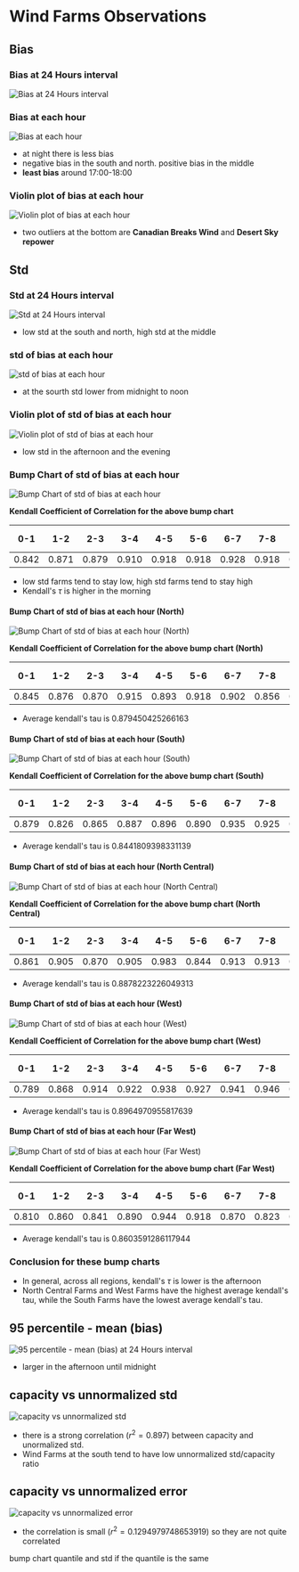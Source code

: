 # Wind Farms Observations

## Bias

### Bias at 24 Hours interval

![Bias at 24 Hours interval](./plots/bias_24hr_with_area.png)

### Bias at each hour

![Bias at each hour](./plots/bias_1hr.png)

- at night there is less bias
- negative bias in the south and north. positive bias in the middle
- **least bias** around 17:00-18:00

### Violin plot of bias at each hour

![Violin plot of bias at each hour](./plots/violin_and_box_bias_1hr.png)

- two outliers at the bottom are **Canadian Breaks Wind** and **Desert Sky repower**

## Std

### Std at 24 Hours interval

![Std at 24 Hours interval](./plots/std_of_bias_24hr.png)

- low std at the south and north, high std at the middle

### std of bias at each hour

![std of bias at each hour](./plots/std_of_bias_1hr.png)

- at the sourth std lower from midnight to noon

### Violin plot of std of bias at each hour

![Violin plot of std of bias at each hour](./plots/violin_and_box_std_of_bias_1hr.png)

- low std in the afternoon and the evening

### Bump Chart of std of bias at each hour

![Bump Chart of std of bias at each hour](./plots/std_bumpchart_all_farm_all_time.png)

**Kendall Coefficient of Correlation for the above bump chart**

|0-1| 1-2 | 2-3 | 3-4 | 4-5 | 5-6 | 6-7 | 7-8 | 8-9 | 9-10 | 10-11 | 11-12 | 12-13 | 13-14 | 14-15 | 15-16 | 16-17 | 17-18 | 18-19 | 19-20 | 20-21 | 21-22 | 22-23 | 23-24 |
| ----- | ----- | ----- | ----- | ----- | ----- | ----- | ----- | ----- | ----- | ----- | ----- | ----- | ----- | ----- | ----- | ----- | ----- | ----- | ----- | ----- | ----- | ----- | ----- |
|0.842 |0.871 |0.879 |0.910 |0.918 |0.918 |0.928 |0.918 |0.916 |0.916 |0.894 |0.891 |0.878 |0.833 |0.808 |0.825 |0.832 |0.853 |0.863 |0.881 |0.865 |0.846 |0.883 |

- low std farms tend to stay low, high std farms tend to stay high
- Kendall's $\tau$ is higher in the morning

#### Bump Chart of std of bias at each hour (North)

![Bump Chart of std of bias at each hour (North)](./plots/std_bumpchart_all_farm_all_time_north.png)

**Kendall Coefficient of Correlation for the above bump chart (North)**

|0-1| 1-2 | 2-3 | 3-4 | 4-5 | 5-6 | 6-7 | 7-8 | 8-9 | 9-10 | 10-11 | 11-12 | 12-13 | 13-14 | 14-15 | 15-16 | 16-17 | 17-18 | 18-19 | 19-20 | 20-21 | 21-22 | 22-23 | 23-24 |
| ----- | ----- | ----- | ----- | ----- | ----- | ----- | ----- | ----- | ----- | ----- | ----- | ----- | ----- | ----- | ----- | ----- | ----- | ----- | ----- | ----- | ----- | ----- | ----- |
|0.845 |0.876 |0.870 |0.915 |0.893 |0.918 |0.902 |0.856 |0.862 |0.910 |0.912 |0.891 |0.797 |0.813 |0.850 |0.864 |0.873 |0.906 |0.912 |0.889 |0.882 |0.876 |0.915 |

- Average kendall's tau is 0.879450425266163

#### Bump Chart of std of bias at each hour (South)

![Bump Chart of std of bias at each hour (South)](./plots/std_bumpchart_all_farm_all_time_South.png)

**Kendall Coefficient of Correlation for the above bump chart (South)**

|0-1| 1-2 | 2-3 | 3-4 | 4-5 | 5-6 | 6-7 | 7-8 | 8-9 | 9-10 | 10-11 | 11-12 | 12-13 | 13-14 | 14-15 | 15-16 | 16-17 | 17-18 | 18-19 | 19-20 | 20-21 | 21-22 | 22-23 | 23-24 |
| ----- | ----- | ----- | ----- | ----- | ----- | ----- | ----- | ----- | ----- | ----- | ----- | ----- | ----- | ----- | ----- | ----- | ----- | ----- | ----- | ----- | ----- | ----- | ----- |
|0.879 |0.826 |0.865 |0.887 |0.896 |0.890 |0.935 |0.925 |0.852 |0.795 |0.763 |0.857 |0.886 |0.698 |0.766 |0.806 |0.825 |0.851 |0.872 |0.868 |0.826 |0.780 |0.868 |

- Average kendall's tau is 0.8441809398331139

#### Bump Chart of std of bias at each hour (North Central)

![Bump Chart of std of bias at each hour (North Central)](./plots/std_bumpchart_all_farm_all_time_NorthCentral.png)

**Kendall Coefficient of Correlation for the above bump chart (North Central)**

 |0-1| 1-2 | 2-3 | 3-4 | 4-5 | 5-6 | 6-7 | 7-8 | 8-9 | 9-10 | 10-11 | 11-12 | 12-13 | 13-14 | 14-15 | 15-16 | 16-17 | 17-18 | 18-19 | 19-20 | 20-21 | 21-22 | 22-23 | 23-24 |
| ----- | ----- | ----- | ----- | ----- | ----- | ----- | ----- | ----- | ----- | ----- | ----- | ----- | ----- | ----- | ----- | ----- | ----- | ----- | ----- | ----- | ----- | ----- | ----- |
|0.861 |0.905 |0.870 |0.905 |0.983 |0.844 |0.913 |0.913 |0.913 |0.905 |0.896 |0.835 |0.844 |0.887 |0.905 |0.939 |0.896 |0.861 |0.775 |0.827 |0.887 |0.913 |0.939 |

- Average kendall's tau is 0.8878223226049313

#### Bump Chart of std of bias at each hour (West)

![Bump Chart of std of bias at each hour (West)](./plots/std_bumpchart_all_farm_all_time_West.png)

**Kendall Coefficient of Correlation for the above bump chart (West)**

 |0-1| 1-2 | 2-3 | 3-4 | 4-5 | 5-6 | 6-7 | 7-8 | 8-9 | 9-10 | 10-11 | 11-12 | 12-13 | 13-14 | 14-15 | 15-16 | 16-17 | 17-18 | 18-19 | 19-20 | 20-21 | 21-22 | 22-23 | 23-24 |
| ----- | ----- | ----- | ----- | ----- | ----- | ----- | ----- | ----- | ----- | ----- | ----- | ----- | ----- | ----- | ----- | ----- | ----- | ----- | ----- | ----- | ----- | ----- | ----- |
|0.789 |0.868 |0.914 |0.922 |0.938 |0.927 |0.941 |0.946 |0.968 |0.951 |0.924 |0.897 |0.903 |0.892 |0.835 |0.889 |0.868 |0.800 |0.897 |0.892 |0.903 |0.849 |0.906 |

- Average kendall's tau is 0.8964970955817639

#### Bump Chart of std of bias at each hour (Far West)

![Bump Chart of std of bias at each hour (Far West)](./plots/std_bumpchart_all_farm_all_time_FarWest.png)

**Kendall Coefficient of Correlation for the above bump chart (Far West)**

|0-1| 1-2 | 2-3 | 3-4 | 4-5 | 5-6 | 6-7 | 7-8 | 8-9 | 9-10 | 10-11 | 11-12 | 12-13 | 13-14 | 14-15 | 15-16 | 16-17 | 17-18 | 18-19 | 19-20 | 20-21 | 21-22 | 22-23 | 23-24 |
| ----- | ----- | ----- | ----- | ----- | ----- | ----- | ----- | ----- | ----- | ----- | ----- | ----- | ----- | ----- | ----- | ----- | ----- | ----- | ----- | ----- | ----- | ----- | ----- |
|0.810 |0.860 |0.841 |0.890 |0.944 |0.918 |0.870 |0.823 |0.905 |0.895 |0.919 |0.863 |0.905 |0.884 |0.856 |0.862 |0.824 |0.838 |0.776 |0.860 |0.836 |0.776 |0.834 |

- Average kendall's tau is 0.8603591286117944

### Conclusion for these bump charts

- In general, across all regions, kendall's $\tau$ is lower is the afternoon
- North Central Farms and West Farms have the highest average kendall's tau, while the South Farms have the lowest average kendall's tau.

## 95 percentile - mean (bias)

![95 percentile - mean (bias) at 24 Hours interval](./plots/bias_95quantile_minus_mean_1hr.png)

- larger in the afternoon until midnight

## capacity vs unnormalized std

![capacity vs unnormalized std](./plots/capacity_vs_unnormstd.png)

- there is a strong correlation ($r^2 = 0.897$) between capacity and unormalized std.
- Wind Farms at the south tend to have low unnormalized std/capacity ratio

## capacity vs unnormalized error

![capacity vs unnormalized error](./plots/capacity_vs_unnormerror.png)

- the correlation is small ($r^2 = 0.1294979748653919$) so they are not quite correlated

bump chart quantile and std
if the quantile is the same
